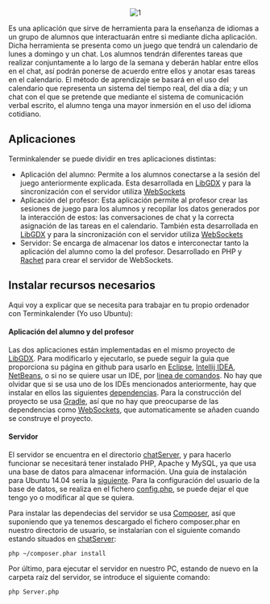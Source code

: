 <center>
<img src="http://i.imgur.com/0GoIWlz.png" alt="1">
</center>

Es una aplicación que sirve de herramienta para la enseñanza de idiomas a un grupo de alumnos que interactuarán entre si mediante dicha aplicación. Dicha herramienta se presenta como un juego que tendrá un calendario de lunes a domingo y un chat. Los alumnos tendrán diferentes tareas que realizar conjuntamente a lo largo de la semana y deberán hablar entre ellos en el chat, así podrán ponerse de acuerdo entre ellos y anotar esas tareas en el calendario. El método de aprendizaje se basará en el uso del calendario que representa un sistema del tiempo real, del día a día; y un chat con el que se pretende que mediante el sistema de comunicación verbal escrito, el alumno tenga una mayor inmersión en el uso del idioma cotidiano.

## Aplicaciones

Terminkalender se puede dividir en tres aplicaciones distintas:

  * Aplicación del alumno: Permite a los alumnos conectarse a la sesión del juego anteriormente explicada. Esta desarrollada en [LibGDX](https://github.com/libGDX/libGDX) y para la sincronización con el servidor utiliza [WebSockets](https://github.com/TooTallNate/Java-WebSocket)
  * Aplicación del profesor: Esta aplicación permite al profesor crear las sesiones de juego para los alumnos y recopilar los datos generados por la interacción de estos: las conversaciones de chat y la correcta asignación de las tareas en el calendario. También esta desarrollada en [LibGDX](https://github.com/libGDX/libGDX) y para la sincronización con el servidor utiliza [WebSockets](https://github.com/TooTallNate/Java-WebSocket)
  * Servidor: Se encarga de almacenar los datos e interconectar tanto la aplicación del alumno como la del profesor. Desarrollado en PHP y [Rachet](https://github.com/ratchetphp/Ratchet) para crear el servidor de WebSockets.

## Instalar recursos necesarios

Aqui voy a explicar que se necesita para trabajar en tu propio ordenador con Terminkalender (Yo uso Ubuntu):

#### Aplicación del alumno y del profesor

Las dos aplicaciones están implementadas en el mismo proyecto de [LibGDX](https://github.com/libGDX/libGDX). Para modificarlo y ejecutarlo, se puede seguir la guia que proporciona su página en github para usarlo en [Eclipse](https://github.com/libgdx/libgdx/wiki/Gradle-and-Eclipse), [Intellij IDEA](https://github.com/libgdx/libgdx/wiki/Gradle-and-Intellij-IDEA), [NetBeans](https://github.com/libgdx/libgdx/wiki/Gradle-and-NetBeans), o si no se quiere usar un IDE, por  [linea de comandos](https://github.com/libgdx/libgdx/wiki/Gradle-on-the-Commandline). No hay que olvidar que si se usa uno de los IDEs mencionados anteriormente, hay que instalar en ellos las siguientes [dependencias](https://github.com/libgdx/libgdx/wiki/Setting-up-your-Development-Environment-%28Eclipse%2C-Intellij-IDEA%2C-NetBeans%29). Para la construcción del proyecto se usa [Gradle](http://gradle.org/), así que no hay que preocuparse de las dependencias como [WebSockets](https://github.com/TooTallNate/Java-WebSocket), que automaticamente se añaden cuando se construye el proyecto.

#### Servidor

El servidor se encuentra en el directorio [chatServer](https://github.com/javosuher/Terminkalender/tree/master/chatServer), y para hacerlo funcionar se necesitará tener instalado PHP, Apache y MySQL, ya que usa una base de datos para almacenar información. Una guia de instalación para Ubuntu 14.04 sería la [siguiente](https://www.digitalocean.com/community/tutorials/how-to-install-linux-apache-mysql-php-lamp-stack-on-ubuntu-14-04). Para la configuración del usuario de la base de datos, se realiza en el fichero [config.php](https://github.com/javosuher/Terminkalender/blob/master/chatServer/src/MyApp/config.php), se puede dejar el que tengo yo o modificar al que se quiera.

Para instalar las dependecias del servidor se usa [Composer](https://getcomposer.org/), así que suponiendo que ya tenemos descargado el fichero composer.phar en nuestro directorio de usuario, se instalarían con el siguiente comando estando situados en [chatServer](https://github.com/javosuher/Terminkalender/tree/master/chatServer):

```
php ~/composer.phar install
```
Por último, para ejecutar el servidor en nuestro PC, estando de nuevo en la carpeta raíz del servidor, se introduce el siguiente comando:

```
php Server.php
```
